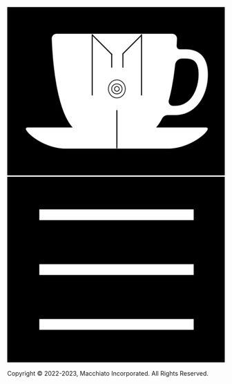 <div class="header">
<img class="cup-img" src="assets/css/Logo_&_Cup_page_1.jpg"/>
<img class="menu-icon" src="assets/css/Menu_icon_page_1.jpg"/>
<div/>
<div class="menu"><div/>
<div class="footer"><p>Copyright ©️ 2022-2023, Macchiato Incorporated. All Rights Reserved.<p/><div/>
